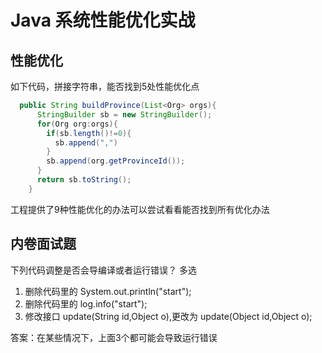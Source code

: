 # Java 系统性能优化实战



## 性能优化

如下代码，拼接字符串，能否找到5处性能优化点

```java
  public String buildProvince(List<Org> orgs){
      StringBuilder sb = new StringBuilder();
      for(Org org:orgs){
        if(sb.length()!=0){
          sb.append(",")
        }
        sb.append(org.getProvinceId());
      }
      return sb.toString();
    }
```

工程提供了9种性能优化的办法可以尝试看看能否找到所有优化办法



## 内卷面试题

下列代码调整是否会导编译或者运行错误？ 多选

1) 删除代码里的 System.out.println("start");
2) 删除代码里的 log.info("start");
3) 修改接口 update(String id,Object o),更改为 update(Object id,Object o); 



答案：在某些情况下，上面3个都可能会导致运行错误





